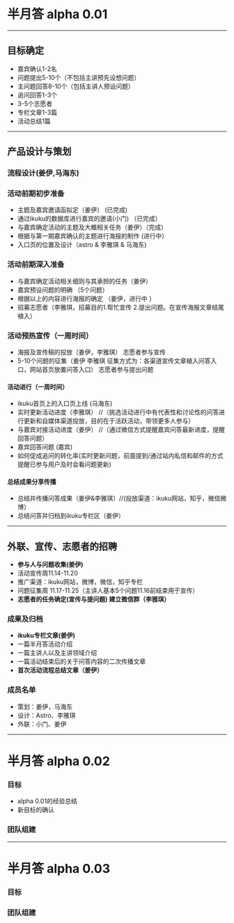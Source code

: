 # 半月答 alpha 0.01  

-----


## 目标确定      

* 嘉宾确认1-2名
* 问题提出5-10个（不包括主讲预先设想问题）  
* 主问题回答8-10个（包括主讲人预设问题）
* 追问回答1-3个
* 3-5个志愿者   
* 专栏文章1-3篇
* 活动总结1篇

----

## 产品设计与策划

### 流程设计(姜伊,马海东)

### 活动前期初步准备


* 主题及嘉宾邀请函拟定（姜伊） (已完成)
* 通过ikuku的数据库进行嘉宾的邀请(小门) （已完成）
* 与嘉宾确定活动的主题及大概相关任务（姜伊）（完成）  
* 根据与第一期嘉宾确认的主题进行海报的制作 (进行中）
* 入口页的位置及设计（astro & 李雅琪 & 马海东)

### 活动前期深入准备

* 与嘉宾确定活动相关细则与其承担的任务（姜伊）  
* 嘉宾预设问题的明确 （5个问题）
* 根据以上的内容进行海报的确定 （姜伊，进行中 ）
* 招募志愿者（李雅琪，招募目的1.帮忙宣传 2.提出问题。在宣传海报文章结尾植入）


### 活动预热宣传（一周时间） 

* 海报及宣传稿的投放（姜伊，李雅琪） 志愿者参与宣传
* 5-10个问题的征集（姜伊 李雅琪 征集方式为：各渠道宣传文章植入问答入口，网站首页放置问答入口）  志愿者参与提出问题  



#### 活动进行（一周时间）

* ikuku首页上的入口页上线 (马海东)
* 实时更新活动进度（李雅琪） //（挑选活动进行中有代表性和讨论性的问答进行更新和自媒体渠道投放，目的在于活跃活动，带领更多人参与）
* 与嘉宾对接活动进度（姜伊） //（通过微信方式提醒嘉宾问答最新进度，提醒回答问题）  
* 嘉宾回答问题 (嘉宾) 
* 如何促成追问的转化率(实时更新问题，前面提到/通过站内私信和邮件的方式提醒已参与用户及时会看问题更新)

#### 总结成果分享传播
 
* 总结并传播问答成果（姜伊&李雅琪）//(投放渠道：ikuku网站，知乎，微信微博）
* 总结问答并归档到ikuku专栏区（姜伊）

-----

## 外联、宣传、志愿者的招聘  


* **参与人与问题收集(姜伊)**
* 活动宣传周11.14-11.20
* 推广渠道：ikuku网站，微博，微信，知乎专栏
* 问题征集周 11.17-11.25（主讲人基本5个问题11.16前结束用于宣传）
* **志愿者的任务确定(宣传与提问题) 建立微信群（李雅琪）**


### 成果及归档  

* **ikuku专栏文章(姜伊)**
* 一篇半月答活动介绍
* 一篇主讲人以及主讲领域介绍
* 一篇活动结束后的关于问答内容的二次传播文章
* **首次活动流程总结文章（姜伊）**



### 成员名单

* 策划：姜伊，马海东  
* 设计：Astro、李雅琪
* 外联：小门、姜伊  


-----


# 半月答 alpha 0.02  


### 目标  

* alpha 0.01的经验总结   
* 新目标的确认  

### 团队组建   



-----


# 半月答 alpha 0.03  


### 目标   

### 团队组建  
